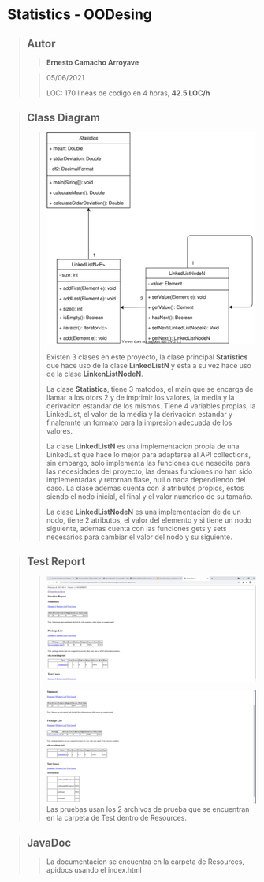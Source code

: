 # Statistics - OODesing
>## Autor
>>**Ernesto Camacho Arroyave**
>
>>05/06/2021
>>
>>LOC:
>>170 lineas de codigo en 4 horas,
>>**42.5 LOC/h**

>## Class Diagram
>>![](https://github.com/ErnestoCamachoA9805/ARSW-T2-Statistics/blob/main/Statistics/Resources/Class_Diagram.svg)
>>
>>Existen 3 clases en este proyecto, la clase principal **Statistics** que hace uso de la clase **LinkedListN** y esta a su vez hace uso de la clase **LinkenListNodeN**.
>>
>> La clase **Statistics**, tiene 3 matodos, el main que se encarga de llamar a los otors 2 y de imprimir los valores, la media y la derivacion estandar de los mismos. Tiene 4 variables propias, la LinkedList, el valor de la media y la derivacion estandar y finalemnte un formato para la impresion adecuada de los valores.
>>
>> La clase **LinkedListN** es una implementacion propia de una LinkedList que hace lo mejor para adaptarse al API collections, sin embargo, solo implementa las funciones que nesecita para las necesidades del proyecto, las demas funciones no han sido implementadas y retornan flase, null o nada dependiendo del caso.
La clase ademas cuenta con 3 atributos propios, estos siendo el nodo inicial, el final y el valor numerico de su tamaño.
>>
>>La clase **LinkedListNodeN** es una implementacion de de un nodo, tiene 2 atributos, el valor del elemento y si tiene un nodo siguiente, ademas cuenta con las funciones gets y sets necesarios para cambiar el valor del nodo y su siguiente.

>## Test Report
>>![](https://github.com/ErnestoCamachoA9805/ARSW-T2-Statistics/blob/main/Statistics/Resources/TestReport1.PNG)
>>
>>![](https://github.com/ErnestoCamachoA9805/ARSW-T2-Statistics/blob/main/Statistics/Resources/TestReport2.PNG)
>>Las pruebas usan los 2 archivos de prueba que se encuentran en la carpeta de Test dentro de Resources.

>## JavaDoc
>> La documentacion se encuentra en la carpeta de Resources, apidocs usando el index.html
